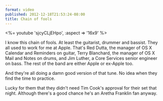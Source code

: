 ```yaml
---
format: video
published: 2012-12-18T21:53:24-08:00
title: Chain of fools
---
```

<%= youtube 'sjcyCLjEHpo', :aspect => '16x9' %>

I know this chain of fools. At least the guitarist, drummer and bassist. They all used to work for me at Apple. That's Red Dutta, the manager of OS X Calendar and Reminders on guitar, Terry Blanchard, the manager of OS X Mail and Notes on drums, and Jim Luther, a Core Services senior engineer on bass. The rest of the band are either Apple or ex-Apple too.

And they're all doing a damn good version of that tune. No idea when they find the time to practice.

Lucky for them that they didn't need Tim Cook's approval for their set that night. Although there's a good chance he's an Aretha Franklin fan anyway.
